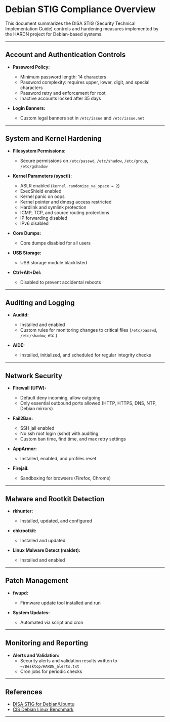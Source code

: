 # Debian STIG Compliance Overview

This document summarizes the DISA STIG (Security Technical Implementation Guide) controls and hardening measures implemented by the HARDN project for Debian-based systems.

---

## Account and Authentication Controls

- **Password Policy:**  
  - Minimum password length: 14 characters  
  - Password complexity: requires upper, lower, digit, and special characters  
  - Password retry and enforcement for root  
  - Inactive accounts locked after 35 days

- **Login Banners:**  
  - Custom legal banners set in `/etc/issue` and `/etc/issue.net`

---

## System and Kernel Hardening

- **Filesystem Permissions:**  
  - Secure permissions on `/etc/passwd`, `/etc/shadow`, `/etc/group`, `/etc/gshadow`

- **Kernel Parameters (sysctl):**  
  - ASLR enabled (`kernel.randomize_va_space = 2`)
  - ExecShield enabled
  - Kernel panic on oops
  - Kernel pointer and dmesg access restricted
  - Hardlink and symlink protection
  - ICMP, TCP, and source routing protections
  - IP forwarding disabled
  - IPv6 disabled

- **Core Dumps:**  
  - Core dumps disabled for all users

- **USB Storage:**  
  - USB storage module blacklisted

- **Ctrl+Alt+Del:**  
  - Disabled to prevent accidental reboots

---

## Auditing and Logging

- **Auditd:**  
  - Installed and enabled
  - Custom rules for monitoring changes to critical files (`/etc/passwd`, `/etc/shadow`, etc.)

- **AIDE:**  
  - Installed, initialized, and scheduled for regular integrity checks

---

## Network Security

- **Firewall (UFW):**  
  - Default deny incoming, allow outgoing  
  - Only essential outbound ports allowed (HTTP, HTTPS, DNS, NTP, Debian mirrors)

- **Fail2Ban:**  
  - SSH jail enabled  
  - No ssh root login (sshd) with auditing
  - Custom ban time, find time, and max retry settings

- **AppArmor:**  
  - Installed, enabled, and profiles reset

- **Firejail:**  
  - Sandboxing for browsers (Firefox, Chrome)

---

## Malware and Rootkit Detection

- **rkhunter:**  
  - Installed, updated, and configured

- **chkrootkit:**  
  - Installed and updated

- **Linux Malware Detect (maldet):**  
  - Installed and enabled

---

## Patch Management

- **fwupd:**  
  - Firmware update tool installed and run

- **System Updates:**  
  - Automated via script and cron

---

## Monitoring and Reporting

- **Alerts and Validation:**  
  - Security alerts and validation results written to `~/Desktop/HARDN_alerts.txt`
  - Cron jobs for periodic checks

---

## References

- [DISA STIG for Debian/Ubuntu](https://public.cyber.mil/stigs/downloads/)
- [CIS Debian Linux Benchmark](https://www.cisecurity.org/benchmark/debian_linux)

---